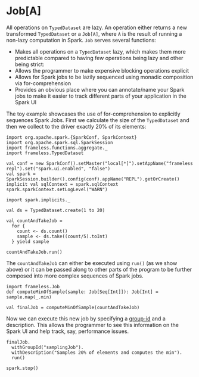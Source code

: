 # Job\[A\]

All operations on `TypedDataset` are lazy. An operation either returns a new 
transformed `TypedDataset` or a `Job[A]`, where `A` is the result of running a
non-lazy computation in Spark. `Job` serves several functions: 

- Makes all operations on a `TypedDataset` lazy, which makes them more predictable compared to having
few operations being lazy and other being strict:
- Allows the programmer to make expensive blocking operations explicit
- Allows for Spark jobs to be lazily sequenced using monadic composition via for-comprehension
- Provides an obvious place where you can annotate/name your Spark jobs to make it easier
to track different parts of your application in the Spark UI

The toy example showcases the use of for-comprehension to explicitly sequences Spark Jobs. 
First we calculate the size of the `TypedDataset` and then we collect to the driver
exactly 20% of its elements: 

```tut:invisible
import org.apache.spark.{SparkConf, SparkContext}
import org.apache.spark.sql.SparkSession
import frameless.functions.aggregate._
import frameless.TypedDataset

val conf = new SparkConf().setMaster("local[*]").setAppName("frameless repl").set("spark.ui.enabled", "false")
val spark = SparkSession.builder().config(conf).appName("REPL").getOrCreate()
implicit val sqlContext = spark.sqlContext
spark.sparkContext.setLogLevel("WARN")

import spark.implicits._
```

```tut:book
val ds = TypedDataset.create(1 to 20)

val countAndTakeJob = 
  for {
    count <- ds.count() 
    sample <- ds.take((count/5).toInt)
  } yield sample

countAndTakeJob.run()
```

The `countAndTakeJob` can either be executed using `run()` (as we show above) or it can 
be passed along to other parts of the program to be further composed into more complex sequences
of Spark jobs. 

```tut:book
import frameless.Job
def computeMinOfSample(sample: Job[Seq[Int]]): Job[Int] = sample.map(_.min)

val finalJob = computeMinOfSample(countAndTakeJob)  
```

Now we can execute this new job by specifying a [group-id](https://spark.apache.org/docs/latest/api/scala/index.html#org.apache.spark.SparkContext@setJobGroup(groupId:String,description:String,interruptOnCancel:Boolean):Unit) and a description.
This allows the programmer to see this information on the Spark UI and help track, say, 
performance issues.

```tut:book
finalJob.
  withGroupId("samplingJob").
  withDescription("Samples 20% of elements and computes the min").
  run()
```


```tut:invisible
spark.stop()
```